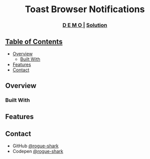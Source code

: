 <h1 align="center">Toast Browser Notifications</h1>



<div align="center">
  <h3>
    <a href="https://rogue-shark.github.io/Toast_Notifications">
      D E M O
    </a>
    <span> | </span>
    <a href="https://github.com/rogue-shark/Toast_Notifications">
      Solution
  </h3>
</div>

<!-- TABLE OF CONTENTS -->

## Table of Contents

- [Overview](#overview)
  - [Built With](#built-with)
- [Features](#features)
- [Contact](#contact)


<!-- OVERVIEW -->

## Overview

### Built With

## Features

## Contact

- GitHub [@rogue-shark](https://github.com/rogue-shark)
- Codepen [@rogue-shark](https://codepen.io/rogue-shark)